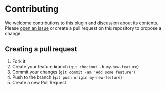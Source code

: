# Contributing

We welcome contributions to this plugin and discussion about its contents. Please [open an issue](/issues/new) or create a pull request on this repository to propose a change.

## Creating a pull request
1. Fork it
2. Create your feature branch (`git checkout -b my-new-feature`)
5. Commit your changes (`git commit -am 'Add some feature'`)
6. Push to the branch (`git push origin my-new-feature`)
7. Create a new Pull Request

